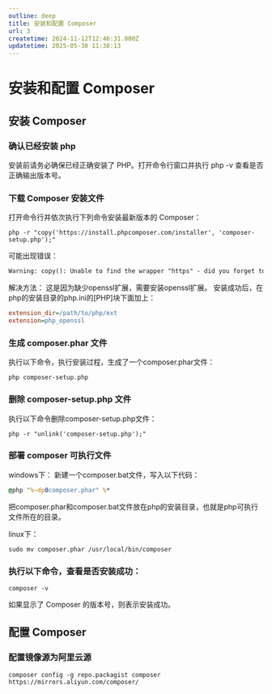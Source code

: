 ```yaml
---
outline: deep
title: 安装和配置 Composer
url: 3
createtime: 2024-11-12T12:46:31.000Z
updatetime: 2025-05-30 11:38:13
---
```


# 安装和配置 Composer

## 安装 Composer
### 确认已经安装 php
安装前请务必确保已经正确安装了 PHP。打开命令行窗口并执行 php -v 查看是否正确输出版本号。

### 下载 Composer 安装文件
打开命令行并依次执行下列命令安装最新版本的 Composer：
```shell
php -r "copy('https://install.phpcomposer.com/installer', 'composer-setup.php');"
```
可能出现错误：
```txt
Warning: copy(): Unable to find the wrapper "https" - did you forget to enable it when you configured PHP? in Command line code on line 1
```

解决方法：
这是因为缺少openssl扩展，需要安装openssl扩展。
安装成功后，在php的安装目录的php.ini的[PHP]块下面加上：
```ini
extension_dir=/path/to/php/ext
extension=php_openssl
```

### 生成 composer.phar 文件
执行以下命令，执行安装过程，生成了一个composer.phar文件：
```shell
php composer-setup.php
```

### 删除 composer-setup.php 文件
执行以下命令删除composer-setup.php文件：
```shell
php -r "unlink('composer-setup.php');"
```

### 部署 composer 可执行文件
windows下：
新建一个composer.bat文件，写入以下代码：
```bat
@php "%~dp0composer.phar" %*
```
把composer.phar和composer.bat文件放在php的安装目录，也就是php可执行文件所在的目录。

linux下：
```shell
sudo mv composer.phar /usr/local/bin/composer
```

### 执行以下命令，查看是否安装成功：
```shell
composer -v
```
如果显示了 Composer 的版本号，则表示安装成功。


## 配置 Composer

### 配置镜像源为阿里云源
```shell
composer config -g repo.packagist composer https://mirrors.aliyun.com/composer/
```
